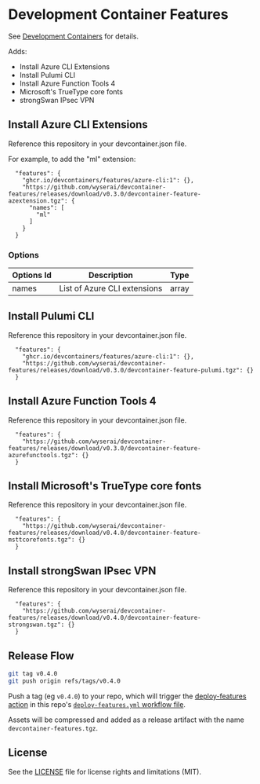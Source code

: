 # Development Container Features

See [Development Containers](https://github.com/devcontainers/spec) for details.

Adds:

- Install Azure CLI Extensions
- Install Pulumi CLI
- Install Azure Function Tools 4
- Microsoft's TrueType core fonts
- strongSwan IPsec VPN

## Install Azure CLI Extensions

Reference this repository in your devcontainer.json file.

For example, to add the "ml" extension:

```jsonc
  "features": {
    "ghcr.io/devcontainers/features/azure-cli:1": {},
    "https://github.com/wyserai/devcontainer-features/releases/download/v0.3.0/devcontainer-feature-azextension.tgz": {
      "names": [
        "ml"
      ]
    }
  }
```

### Options

| Options Id | Description                  | Type  |
|------------|------------------------------|-------|
| names      | List of Azure CLI extensions | array |


## Install Pulumi CLI

Reference this repository in your devcontainer.json file.

```jsonc
  "features": {
    "ghcr.io/devcontainers/features/azure-cli:1": {},
    "https://github.com/wyserai/devcontainer-features/releases/download/v0.3.0/devcontainer-feature-pulumi.tgz": {}
  }
```

## Install Azure Function Tools 4

Reference this repository in your devcontainer.json file.

```jsonc
  "features": {
    "https://github.com/wyserai/devcontainer-features/releases/download/v0.3.0/devcontainer-feature-azurefunctools.tgz": {}
  }
```

## Install Microsoft's TrueType core fonts

Reference this repository in your devcontainer.json file.

```jsonc
  "features": {
    "https://github.com/wyserai/devcontainer-features/releases/download/v0.4.0/devcontainer-feature-msttcorefonts.tgz": {}
  }
```

## Install strongSwan IPsec VPN

Reference this repository in your devcontainer.json file.

```jsonc
  "features": {
    "https://github.com/wyserai/devcontainer-features/releases/download/v0.4.0/devcontainer-feature-strongswan.tgz": {}
  }
```

## Release Flow

```sh
git tag v0.4.0
git push origin refs/tags/v0.4.0
```

Push a tag (eg `v0.4.0`) to your repo, which will trigger the [deploy-features action](https://github.com/microsoft/publish-dev-container-features-action) in this repo's [`deploy-features.yml` workflow file](https://github.com/microsoft/dev-container-features-template/blob/main/.github/workflows/deploy-features.yml).

Assets will be compressed and added as a release artifact with the name `devcontainer-features.tgz`.

## License

See the [LICENSE](LICENSE.md) file for license rights and limitations (MIT).
